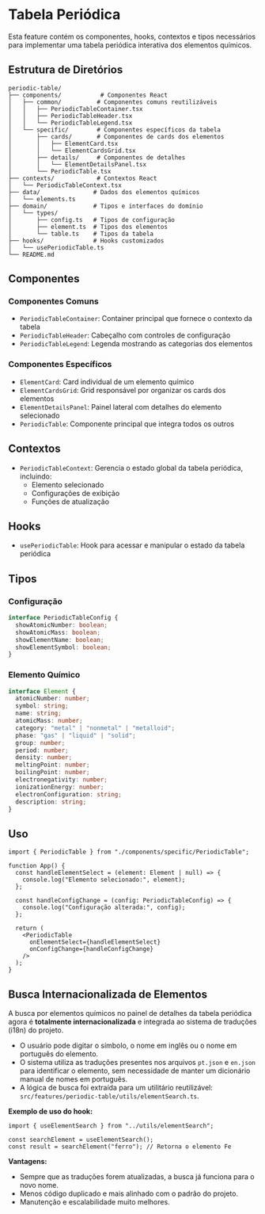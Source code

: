 # Tabela Periódica

Esta feature contém os componentes, hooks, contextos e tipos necessários para implementar uma tabela periódica interativa dos elementos químicos.

## Estrutura de Diretórios

```
periodic-table/
├── components/           # Componentes React
│   ├── common/          # Componentes comuns reutilizáveis
│   │   ├── PeriodicTableContainer.tsx
│   │   ├── PeriodicTableHeader.tsx
│   │   └── PeriodicTableLegend.tsx
│   └── specific/        # Componentes específicos da tabela
│       ├── cards/       # Componentes de cards dos elementos
│       │   ├── ElementCard.tsx
│       │   └── ElementCardsGrid.tsx
│       ├── details/     # Componentes de detalhes
│       │   └── ElementDetailsPanel.tsx
│       └── PeriodicTable.tsx
├── contexts/            # Contextos React
│   └── PeriodicTableContext.tsx
├── data/               # Dados dos elementos químicos
│   └── elements.ts
├── domain/             # Tipos e interfaces do domínio
│   └── types/
│       ├── config.ts   # Tipos de configuração
│       ├── element.ts  # Tipos dos elementos
│       └── table.ts    # Tipos da tabela
├── hooks/              # Hooks customizados
│   └── usePeriodicTable.ts
└── README.md
```

## Componentes

### Componentes Comuns

- `PeriodicTableContainer`: Container principal que fornece o contexto da tabela
- `PeriodicTableHeader`: Cabeçalho com controles de configuração
- `PeriodicTableLegend`: Legenda mostrando as categorias dos elementos

### Componentes Específicos

- `ElementCard`: Card individual de um elemento químico
- `ElementCardsGrid`: Grid responsável por organizar os cards dos elementos
- `ElementDetailsPanel`: Painel lateral com detalhes do elemento selecionado
- `PeriodicTable`: Componente principal que integra todos os outros

## Contextos

- `PeriodicTableContext`: Gerencia o estado global da tabela periódica, incluindo:
  - Elemento selecionado
  - Configurações de exibição
  - Funções de atualização

## Hooks

- `usePeriodicTable`: Hook para acessar e manipular o estado da tabela periódica

## Tipos

### Configuração

```typescript
interface PeriodicTableConfig {
  showAtomicNumber: boolean;
  showAtomicMass: boolean;
  showElementName: boolean;
  showElementSymbol: boolean;
}
```

### Elemento Químico

```typescript
interface Element {
  atomicNumber: number;
  symbol: string;
  name: string;
  atomicMass: number;
  category: "metal" | "nonmetal" | "metalloid";
  phase: "gas" | "liquid" | "solid";
  group: number;
  period: number;
  density: number;
  meltingPoint: number;
  boilingPoint: number;
  electronegativity: number;
  ionizationEnergy: number;
  electronConfiguration: string;
  description: string;
}
```

## Uso

```tsx
import { PeriodicTable } from "./components/specific/PeriodicTable";

function App() {
  const handleElementSelect = (element: Element | null) => {
    console.log("Elemento selecionado:", element);
  };

  const handleConfigChange = (config: PeriodicTableConfig) => {
    console.log("Configuração alterada:", config);
  };

  return (
    <PeriodicTable
      onElementSelect={handleElementSelect}
      onConfigChange={handleConfigChange}
    />
  );
}
```

## Busca Internacionalizada de Elementos

A busca por elementos químicos no painel de detalhes da tabela periódica agora é **totalmente internacionalizada** e integrada ao sistema de traduções (i18n) do projeto.

- O usuário pode digitar o símbolo, o nome em inglês ou o nome em português do elemento.
- O sistema utiliza as traduções presentes nos arquivos `pt.json` e `en.json` para identificar o elemento, sem necessidade de manter um dicionário manual de nomes em português.
- A lógica de busca foi extraída para um utilitário reutilizável: `src/features/periodic-table/utils/elementSearch.ts`.

**Exemplo de uso do hook:**

```tsx
import { useElementSearch } from "../utils/elementSearch";

const searchElement = useElementSearch();
const result = searchElement("ferro"); // Retorna o elemento Fe
```

**Vantagens:**

- Sempre que as traduções forem atualizadas, a busca já funciona para o novo nome.
- Menos código duplicado e mais alinhado com o padrão do projeto.
- Manutenção e escalabilidade muito melhores.
